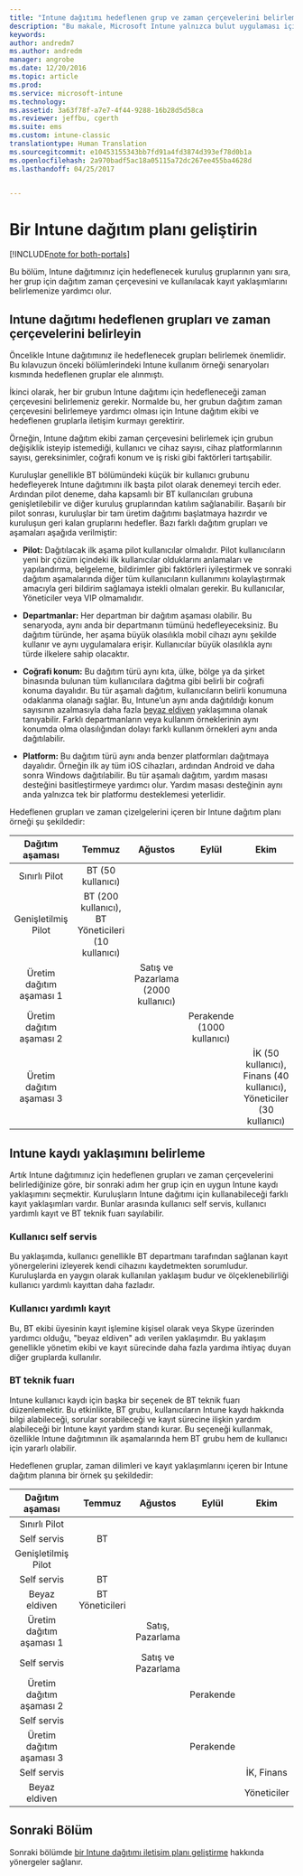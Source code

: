 ```yaml
---
title: "Intune dağıtımı hedeflenen grup ve zaman çerçevelerini belirleme | Microsoft Docs"
description: "Bu makale, Microsoft Intune yalnızca bulut uygulaması için dağıtım yapılması hedeflenen grupları ve zaman çerçevelerini belirlemeye yardımcı olur."
keywords: 
author: andredm7
ms.author: andredm
manager: angrobe
ms.date: 12/20/2016
ms.topic: article
ms.prod: 
ms.service: microsoft-intune
ms.technology: 
ms.assetid: 3a63f78f-a7e7-4f44-9288-16b28d5d58ca
ms.reviewer: jeffbu, cgerth
ms.suite: ems
ms.custom: intune-classic
translationtype: Human Translation
ms.sourcegitcommit: e10453155343bb7fd91a4fd3874d393ef78d0b1a
ms.openlocfilehash: 2a970badf5ac18a05115a72dc267ee455ba4628d
ms.lasthandoff: 04/25/2017


---
```


# <a name="develop-an-intune-rollout-plan"></a>Bir Intune dağıtım planı geliştirin

[!INCLUDE[note for both-portals](../includes/note-for-both-portals.md)]

Bu bölüm, Intune dağıtımınız için hedeflenecek kuruluş gruplarının yanı sıra, her grup için dağıtım zaman çerçevesini ve kullanılacak kayıt yaklaşımlarını belirlemenize yardımcı olur.

## <a name="determine-intune-rollout-targeted-groups-and-timeframes"></a>Intune dağıtımı hedeflenen grupları ve zaman çerçevelerini belirleyin

Öncelikle Intune dağıtımınız ile hedeflenecek grupları belirlemek önemlidir. Bu kılavuzun önceki bölümlerindeki Intune kullanım örneği senaryoları kısmında hedeflenen gruplar ele alınmıştı.

İkinci olarak, her bir grubun Intune dağıtımı için hedefleneceği zaman çerçevesini belirlemeniz gerekir. Normalde bu, her grubun dağıtım zaman çerçevesini belirlemeye yardımcı olması için Intune dağıtım ekibi ve hedeflenen gruplarla iletişim kurmayı gerektirir.

Örneğin, Intune dağıtım ekibi zaman çerçevesini belirlemek için grubun değişiklik isteyip istemediği, kullanıcı ve cihaz sayısı, cihaz platformlarının sayısı, gereksinimler, coğrafi konum ve iş riski gibi faktörleri tartışabilir.

Kuruluşlar genellikle BT bölümündeki küçük bir kullanıcı grubunu hedefleyerek Intune dağıtımını ilk başta pilot olarak denemeyi tercih eder. Ardından pilot deneme, daha kapsamlı bir BT kullanıcıları grubuna genişletilebilir ve diğer kuruluş gruplarından katılım sağlanabilir. Başarılı bir pilot sonrası, kuruluşlar bir tam üretim dağıtımı başlatmaya hazırdır ve kuruluşun geri kalan gruplarını hedefler. Bazı farklı dağıtım grupları ve aşamaları aşağıda verilmiştir:

-   **Pilot:** Dağıtılacak ilk aşama pilot kullanıcılar olmalıdır. Pilot kullanıcıların yeni bir çözüm içindeki ilk kullanıcılar olduklarını anlamaları ve yapılandırma, belgeleme, bildirimler gibi faktörleri iyileştirmek ve sonraki dağıtım aşamalarında diğer tüm kullanıcıların kullanımını kolaylaştırmak amacıyla geri bildirim sağlamaya istekli olmaları gerekir. Bu kullanıcılar, Yöneticiler veya VIP olmamalıdır.

-   **Departmanlar:** Her departman bir dağıtım aşaması olabilir. Bu senaryoda, aynı anda bir departmanın tümünü hedefleyeceksiniz. Bu dağıtım türünde, her aşama büyük olasılıkla mobil cihazı aynı şekilde kullanır ve aynı uygulamalara erişir. Kullanıcılar büyük olasılıkla aynı türde ilkelere sahip olacaktır.

-   **Coğrafi konum:** Bu dağıtım türü aynı kıta, ülke, bölge ya da şirket binasında bulunan tüm kullanıcılara dağıtma gibi belirli bir coğrafi konuma dayalıdır. Bu tür aşamalı dağıtım, kullanıcıların belirli konumuna odaklanma olanağı sağlar. Bu, Intune’un aynı anda dağıtıldığı konum sayısının azalmasıyla daha fazla [beyaz eldiven](#user-assisted-enrollment) yaklaşımına olanak tanıyabilir. Farklı departmanların veya kullanım örneklerinin aynı konumda olma olasılığından dolayı farklı kullanım örnekleri aynı anda dağıtılabilir.

-   **Platform:** Bu dağıtım türü aynı anda benzer platformları dağıtmaya dayalıdır. Örneğin ilk ay tüm iOS cihazları, ardından Android ve daha sonra Windows dağıtılabilir. Bu tür aşamalı dağıtım, yardım masası desteğini basitleştirmeye yardımcı olur. Yardım masası desteğinin aynı anda yalnızca tek bir platformu desteklemesi yeterlidir.

Hedeflenen grupları ve zaman çizelgelerini içeren bir Intune dağıtım planı örneği şu şekildedir:

| **Dağıtım aşaması** | **Temmuz** | **Ağustos** | **Eylül** | **Ekim** |
|:---:|:---:|:---:|:---:|:---:|
| Sınırlı Pilot | BT (50 kullanıcı) |  |  |  |                                                         
| Genişletilmiş Pilot | BT (200 kullanıcı), BT Yöneticileri (10 kullanıcı) |  |  |  |                                                         
| Üretim dağıtım aşaması 1 |  | Satış ve Pazarlama (2000 kullanıcı) |  |  |
| Üretim dağıtım aşaması 2 |  |  | Perakende (1000 kullanıcı) |  |
| Üretim dağıtım aşaması 3 |  |  |  | İK (50 kullanıcı), Finans (40 kullanıcı), Yöneticiler (30 kullanıcı) |

## <a name="determine-the-intune-enrollment-approach"></a>Intune kaydı yaklaşımını belirleme

Artık Intune dağıtımınız için hedeflenen grupları ve zaman çerçevelerini belirlediğinize göre, bir sonraki adım her grup için en uygun Intune kaydı yaklaşımını seçmektir. Kuruluşların Intune dağıtımı için kullanabileceği farklı kayıt yaklaşımları vardır. Bunlar arasında kullanıcı self servis, kullanıcı yardımlı kayıt ve BT teknik fuarı sayılabilir.

### <a name="user-self-service"></a>Kullanıcı self servis

Bu yaklaşımda, kullanıcı genellikle BT departmanı tarafından sağlanan kayıt yönergelerini izleyerek kendi cihazını kaydetmekten sorumludur. Kuruluşlarda en yaygın olarak kullanılan yaklaşım budur ve ölçeklenebilirliği kullanıcı yardımlı kayıttan daha fazladır.

### <a name="user-assisted-enrollment"></a>Kullanıcı yardımlı kayıt

Bu, BT ekibi üyesinin kayıt işlemine kişisel olarak veya Skype üzerinden yardımcı olduğu, "beyaz eldiven" adı verilen yaklaşımdır. Bu yaklaşım genellikle yönetim ekibi ve kayıt sürecinde daha fazla yardıma ihtiyaç duyan diğer gruplarda kullanılır.

### <a name="it-tech-fair"></a>BT teknik fuarı

Intune kullanıcı kaydı için başka bir seçenek de BT teknik fuarı düzenlemektir. Bu etkinlikte, BT grubu, kullanıcıların Intune kaydı hakkında bilgi alabileceği, sorular sorabileceği ve kayıt sürecine ilişkin yardım alabileceği bir Intune kayıt yardım standı kurar. Bu seçeneği kullanmak, özellikle Intune dağıtımının ilk aşamalarında hem BT grubu hem de kullanıcı için yararlı olabilir.

Hedeflenen gruplar, zaman dilimleri ve kayıt yaklaşımlarını içeren bir Intune dağıtım planına bir örnek şu şekildedir:

| **Dağıtım aşaması** | **Temmuz** | **Ağustos** | **Eylül** | **Ekim** |
|:---:|:---:|:---:|:---:|:---:|
| Sınırlı Pilot |  |  |  |  |                                                         
| Self servis | BT |  |  |  |
| Genişletilmiş Pilot |  |  |  |  |                                                         
| Self servis | BT |  |  |  |
| Beyaz eldiven | BT Yöneticileri |  |  |  |
| Üretim dağıtım aşaması 1 |  | Satış, Pazarlama |  |  |
| Self servis |  | Satış ve Pazarlama |  |  |
| Üretim dağıtım aşaması 2 |  |  | Perakende |  |
| Self servis |  |  |  |  |
| Üretim dağıtım aşaması 3 |  |  | Perakende |  |
| Self servis |  |  |  | İK, Finans |
| Beyaz eldiven |  |  |  | Yöneticiler |

## <a name="next-section"></a>Sonraki Bölüm

Sonraki bölümde [bir Intune dağıtımı iletişim planı geliştirme](section-5-develop-a-rollout-communication-plan.md) hakkında yönergeler sağlanır.

